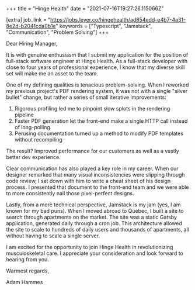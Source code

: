 +++
title = "Hinge Health"
date = "2021-07-16T19:27:26.115066Z"

[extra]
job_link = "https://jobs.lever.co/hingehealth/ad854edd-e4b7-4a31-8e2d-b2041cda0b1e"
keywords = ["Typescript", "Jamstack", "Communication", "Problem Solving"]
+++

<style>
    body > * + * {
        margin-top: calc(var(--rhythm) / 2)
    }
</style>

Dear Hiring Manager,

It is with genuine enthusiasm that I submit my application for the position of full-stack software engineer at Hinge Health.
As a full-stack developer with close to four years of professional experience, I know that my diverse skill set will make me an asset to the team.

One of my defining qualities is tenacious problem-solving.
When I reworked my previous project's PDF rendering system, it was not with a single "silver bullet" change, but rather a series of small iterative improvements:

1. Rigorous profiling led me to pinpoint slow splots in the rendering pipeline
1. Faster PDF generation let the front-end make a single HTTP call instead of long-polling
1. Perusing documentation turned up a method to modify PDF templates without recompiling

The result?
Improved performance for our customers as well as a vastly better dev experience.

Clear communication has also played a key role in my career.
When our designer remarked that many visual inconsistencies were slipping through code review, I sat down with him to write a cheat sheet of his design process.
I presented that document to the front-end team and we were able to more consistently nail those pixel-perfect designs.

Lastly, from a more technical perspective, Jamstack is my jam (yes, I am known for my bad puns).
When I moved abroad to Québec, I built a site to search through apartments on the market.
The site was a static Gatsby application, generated daily through a cron job.
This architecture allowed the site to scale to hundreds of daily users and thousands of apartments, all without having to scale a single server.

I am excited for the opportunity to join Hinge Health in revolutionizing musculoskeletal care.
I appreciate your consideration and look forward to hearing from you.

Warmest regards,

Adam Hammes
